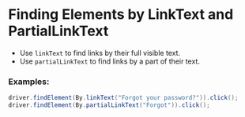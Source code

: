 # Finding Elements by LinkText and PartialLinkText

- Use `linkText` to find links by their full visible text.
- Use `partialLinkText` to find links by a part of their text.

### Examples:
```java
driver.findElement(By.linkText("Forgot your password?")).click();
driver.findElement(By.partialLinkText("Forgot")).click();
